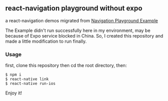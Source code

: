 react-navigation playground without expo
--------------------

a react-navigation demos migrated from [Navigation Playground Example](https://github.com/react-navigation/react-navigation/tree/master/examples/NavigationPlayground)


The Example didn't run successfully here in my environment, may be because of Expo service blocked in China. So, I created this repository and made a little modification to run finally.

### Usage

first, clone this repository then cd the root directory, then:

```
$ npm i
$ react-native link
$ react-native run-ios
```

Enjoy it!